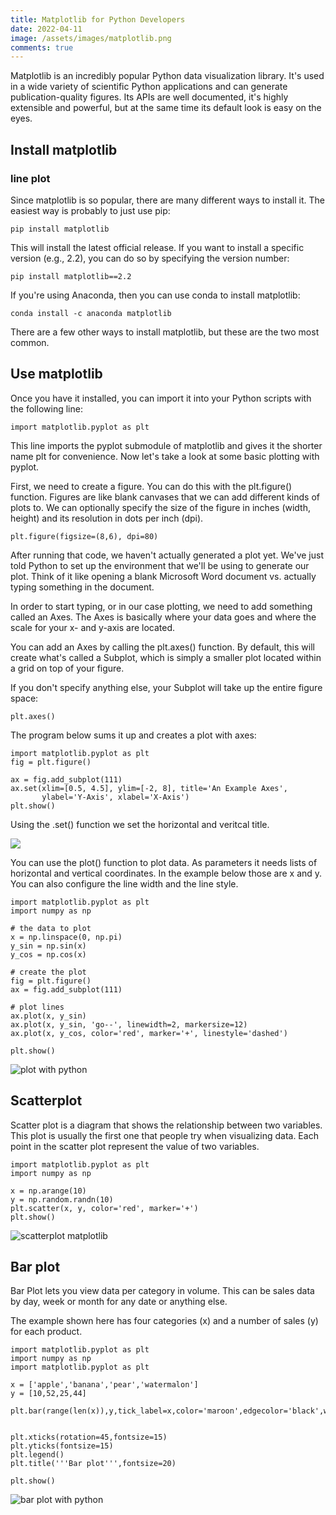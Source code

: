 ```yaml
---
title: Matplotlib for Python Developers
date: 2022-04-11
image: /assets/images/matplotlib.png
comments: true
---
```

Matplotlib is an incredibly popular Python data visualization library. It's used in a wide variety of scientific Python applications and can generate publication-quality figures. Its APIs are well documented, it's highly extensible and powerful, but at the same time its default look is easy on the eyes.

## Install matplotlib

### line plot

Since matplotlib is so popular, there are many different ways to install it. The easiest way is probably to just use pip:

```
pip install matplotlib
```

This will install the latest official release. If you want to install a specific version (e.g., 2.2), you can do so by specifying the version number:

```
pip install matplotlib==2.2
```

If you're using Anaconda, then you can use conda to install matplotlib:

```
conda install -c anaconda matplotlib
```

There are a few other ways to install matplotlib, but these are the two most common. 

## Use matplotlib

Once you have it installed, you can import it into your Python scripts with the following line:

```
import matplotlib.pyplot as plt
```

This line imports the pyplot submodule of matplotlib and gives it the shorter name plt for convenience. Now let's take a look at some basic plotting with pyplot.

First, we need to create a figure. You can do this with the plt.figure() function. Figures are like blank canvases that we can add different kinds of plots to. We can optionally specify the size of the figure in inches (width, height) and its resolution in dots per inch (dpi).

```
plt.figure(figsize=(8,6), dpi=80)
```

After running that code, we haven't actually generated a plot yet. We've just told Python to set up the environment that we'll be using to generate our plot. Think of it like opening a blank Microsoft Word document vs. actually typing something in the document. 

In order to start typing, or in our case plotting, we need to add something called an Axes. The Axes is basically where your data goes and where the scale for your x- and y-axis are located. 

You can add an Axes by calling the plt.axes() function. By default, this will create what's called a Subplot, which is simply a smaller plot located within a grid on top of your figure. 

If you don't specify anything else, your Subplot will take up the entire figure space:

```
plt.axes()
```

The program below sums it up and creates a plot with axes:

```
import matplotlib.pyplot as plt
fig = plt.figure()

ax = fig.add_subplot(111)
ax.set(xlim=[0.5, 4.5], ylim=[-2, 8], title='An Example Axes',
       ylabel='Y-Axis', xlabel='X-Axis')
plt.show()
```

Using the .set() function we set the horizontal and veritcal title. 

![](/assets/images/matplotlib-axes.png)

You can use the plot() function to plot data. As parameters it needs lists of horizontal and vertical coordinates. In the example below those are x and y. You can also configure the line width and the line style.

```
import matplotlib.pyplot as plt
import numpy as np

# the data to plot
x = np.linspace(0, np.pi)
y_sin = np.sin(x)
y_cos = np.cos(x)

# create the plot
fig = plt.figure()
ax = fig.add_subplot(111)

# plot lines
ax.plot(x, y_sin)
ax.plot(x, y_sin, 'go--', linewidth=2, markersize=12)
ax.plot(x, y_cos, color='red', marker='+', linestyle='dashed')

plt.show()
```

![plot with python](/assets/images/plot.png)

## Scatterplot

Scatter plot is a diagram that shows the relationship between two variables. This plot is usually the first one that people try when visualizing data. Each point in the scatter plot represent the value of two variables.

```
import matplotlib.pyplot as plt
import numpy as np

x = np.arange(10)
y = np.random.randn(10)
plt.scatter(x, y, color='red', marker='+')
plt.show()
```

![scatterplot matplotlib](/assets/images/scatterplot.png)

## Bar plot

Bar Plot lets you view data per category in volume. This can be  sales data by day, week or month for any date or anything else. 

The example shown here has four categories (x) and a number of sales (y) for each product.

```
import matplotlib.pyplot as plt
import numpy as np
import matplotlib.pyplot as plt

x = ['apple','banana','pear','watermalon']
y = [10,52,25,44]

plt.bar(range(len(x)),y,tick_label=x,color='maroon',edgecolor='black',width=0.5)


plt.xticks(rotation=45,fontsize=15)
plt.yticks(fontsize=15)
plt.legend()
plt.title('''Bar plot''',fontsize=20)

plt.show()
```

![bar plot with python](/assets/images/barplot.png)
